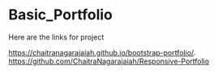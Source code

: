 # Basic_Portfolio

Here are the links for project 

 https://chaitranagarajaiah.github.io/bootstrap-portfolio/.
 https://github.com/ChaitraNagarajaiah/Responsive-Portfolio
